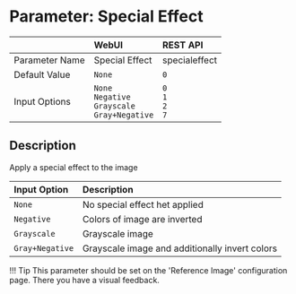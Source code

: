# Parameter: Special Effect

|                   | WebUI               | REST API
|:---               |:---                 |:----
| Parameter Name    | Special Effect      | specialeffect
| Default Value     | `None`              | `0`
| Input Options     | `None`<br>`Negative`<br>`Grayscale`<br>`Gray+Negative`| `0`<br>`1`<br>`2`<br>`7`


## Description

Apply a special effect to the image


| Input Option  | Description
|:---           |:---
| `None`        | No special effect het applied
| `Negative`    | Colors of image are inverted
| `Grayscale`   | Grayscale image
| `Gray+Negative`| Grayscale image and additionally invert colors



!!! Tip
    This parameter should be set on the 'Reference Image' configuration page. 
    There you have a visual feedback.
